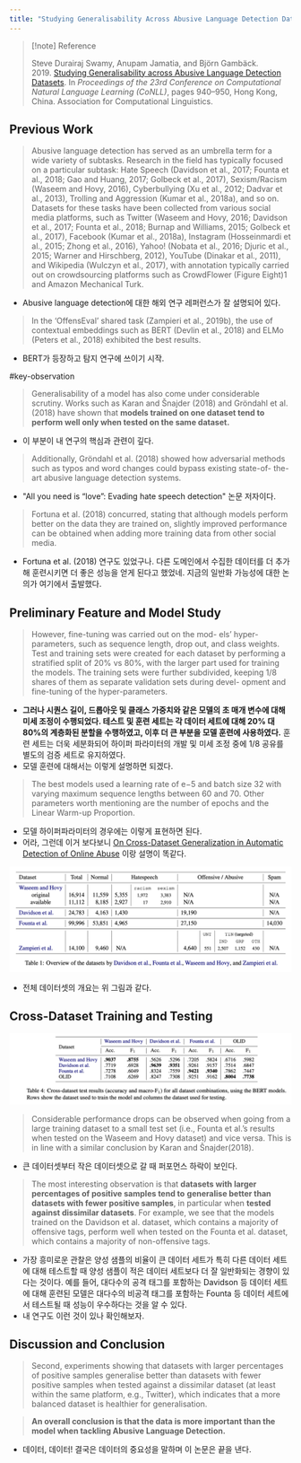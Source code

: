 ```yaml
---
title: "Studying Generalisability Across Abusive Language Detection Datasets"
---
```


> [!note] Reference  
> 
> Steve Durairaj Swamy, Anupam Jamatia, and Björn Gambäck. 2019. [Studying Generalisability across Abusive Language Detection Datasets](https://aclanthology.org/K19-1088). In _Proceedings of the 23rd Conference on Computational Natural Language Learning (CoNLL)_, pages 940–950, Hong Kong, China. Association for Computational Linguistics.

## Previous Work

> Abusive language detection has served as an umbrella term for a wide variety of subtasks. Research in the field has typically focused on a particular subtask: Hate Speech (Davidson et al., 2017; Founta et al., 2018; Gao and Huang, 2017; Golbeck et al., 2017), Sexism/Racism (Waseem and Hovy, 2016), Cyberbullying (Xu et al., 2012; Dadvar et al., 2013), Trolling and Aggression (Kumar et al., 2018a), and so on. 
> Datasets for these tasks have been collected from various social media platforms, such as Twitter (Waseem and Hovy, 2016; Davidson et al., 2017; Founta et al., 2018; Burnap and Williams, 2015; Golbeck et al., 2017), Facebook (Kumar et al., 2018a), Instagram (Hosseinmardi et al., 2015; Zhong et al., 2016), Yahoo! (Nobata et al., 2016; Djuric et al., 2015; Warner and Hirschberg, 2012), YouTube (Dinakar et al., 2011), and Wikipedia (Wulczyn et al., 2017), with annotation typically carried out on crowdsourcing platforms such as CrowdFlower (Figure Eight)1 and Amazon Mechanical Turk.
- Abusive language detection에 대한 해외 연구 레퍼런스가 잘 설명되어 있다.

> In the ‘OffensEval’ shared task (Zampieri et al., 2019b), the use of contextual embeddings such as BERT (Devlin et al., 2018) and ELMo (Peters et al., 2018) exhibited the best results.
- BERT가 등장하고 탐지 연구에 쓰이기 시작. 

#key-observation 
> Generalisability of a model has also come under considerable scrutiny. Works such as Karan and Šnajder (2018) and Gröndahl et al. (2018) have shown that **models trained on one dataset tend to perform well only when tested on the same dataset.**
- 이 부분이 내 연구의 핵심과 관련이 깊다. 

> Additionally, Gröndahl et al. (2018) showed how adversarial methods such as typos and word changes could bypass existing state-of- the-art abusive language detection systems.
- "All you need is “love”: Evading hate speech detection" 논문 저자이다. 

> Fortuna et al. (2018) concurred, stating that although models perform better on the data they are trained on, slightly improved performance can be obtained when adding more training data from other social media.
- Fortuna et al. (2018) 연구도 있었구나. 다른 도메인에서 수집한 데이터를 더 추가해 훈련시키면 더 좋은 성능을 얻게 된다고 했었네. 지금의 일반화 가능성에 대한 논의가 여기에서 출발했다.

## Preliminary Feature and Model Study

> However, fine-tuning was carried out on the mod- els’ hyper-parameters, such as sequence length, drop out, and class weights. Test and training sets were created for each dataset by performing a stratified split of 20% vs 80%, with the larger part used for training the models. The training sets were further subdivided, keeping 1/8 shares of them as separate validation sets during devel- opment and fine-tuning of the hyper-parameters.
- **그러나 시퀀스 길이, 드롭아웃 및 클래스 가중치와 같은 모델의 초 매개 변수에 대해 미세 조정이 수행되었다. 테스트 및 훈련 세트는 각 데이터 세트에 대해 20% 대 80%의 계층화된 분할을 수행하였고, 이후 더 큰 부분을 모델 훈련에 사용하였다.**  훈련 세트는 더욱 세분화되어 하이퍼 파라미터의 개발 및 미세 조정 중에 1/8 공유를 별도의 검증 세트로 유지하였다.
- 모델 훈련에 대해서는 이렇게 설명하면 되겠다.

> The best models used a learning rate of e−5 and batch size 32 with varying maximum sequence lengths between 60 and 70. Other parameters worth mentioning are the number of epochs and the Linear Warm-up Proportion.
- 모델 하이퍼파라미터의 경우에는 이렇게 표현하면 된다.
- 어라, 그런데 이거 보다보니 [On Cross-Dataset Generalization in Automatic Detection of Online Abuse](notes/On%20Cross-Dataset%20Generalization%20in%20Automatic%20Detection%20of%20Online%20Abuse.md) 이랑 설명이 똑같다. 

![Table 1: Overview of the datasets by Davidson et al., Founta et al., Waseem and Hovy, and Zampieri et al.](Datasets-overview.png)
- 전체 데이터셋의 개요는 위 그림과 같다. 

## Cross-Dataset Training and Testing

![Table 4: Cross-dataset test results (accuracy and macro-F1)](Cross-dataset-test-results.png)
> Considerable performance drops can be observed when going from a large training dataset to a small test set (i.e., Founta et al.’s results when tested on the Waseem and Hovy dataset) and vice versa. This is in line with a similar conclusion by Karan and Šnajder(2018). 
- 큰 데이터셋부터 작은 데이터셋으로 갈 때 퍼포먼스 하락이 보인다. 

> The most interesting observation is that **datasets with larger percentages of positive samples tend to** **generalise better than datasets with fewer positive samples**, in particular when **tested against dissimilar datasets**. For example, we see that the models trained on the Davidson et al. dataset, which contains a majority of offensive tags, perform well when tested on the Founta et al. dataset, which contains a majority of non-offensive tags.
- 가장 흥미로운 관찰은 양성 샘플의 비율이 큰 데이터 세트가 특히 다른 데이터 세트에 대해 테스트할 때 양성 샘플이 적은 데이터 세트보다 더 잘 일반화되는 경향이 있다는 것이다. 예를 들어, 대다수의 공격 태그를 포함하는 Davidson 등 데이터 세트에 대해 훈련된 모델은 대다수의 비공격 태그를 포함하는 Founta 등 데이터 세트에서 테스트될 때 성능이 우수하다는 것을 알 수 있다.
- 내 연구도 이런 것이 있나 확인해보자. 

## Discussion and Conclusion

> Second, experiments showing that datasets with larger percentages of positive samples generalise better than datasets with fewer positive samples when tested against a dissimilar dataset (at least within the same platform, e.g., Twitter), which indicates that a more balanced dataset is healthier for generalisation.

> **An overall conclusion is that the data is more important than the model when tackling Abusive Language Detection.**
- 데이터, 데이터! 결국은 데이터의 중요성을 말하며 이 논문은 끝을 낸다. 